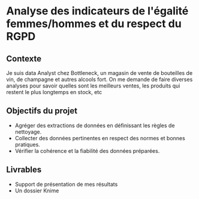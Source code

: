 # Analyse des indicateurs de l'égalité femmes/hommes et du respect du RGPD


## Contexte
Je suis data Analyst chez Bottleneck, un magasin de vente de bouteilles de vin, de champagne et autres alcools fort. On me demande de faire diverses analyses pour savoir quelles sont les meilleurs ventes, les produits qui restent le plus longtemps en stock, etc

## Objectifs du projet
* Agréger des extractions de données en définissant les règles de nettoyage.
* Collecter des données pertinentes en respect des normes et bonnes pratiques.
* Vérifier la cohérence et la fiabilité des données préparées.

## Livrables
* Support de présentation de mes résultats
* Un dossier Knime
